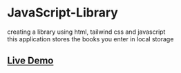 # JavaScript-Library
creating a library using html, tailwind css and javascript  
this application stores the books you enter in local storage  
## [Live Demo](https://rumigold.github.io/JavaScript-Library/)
